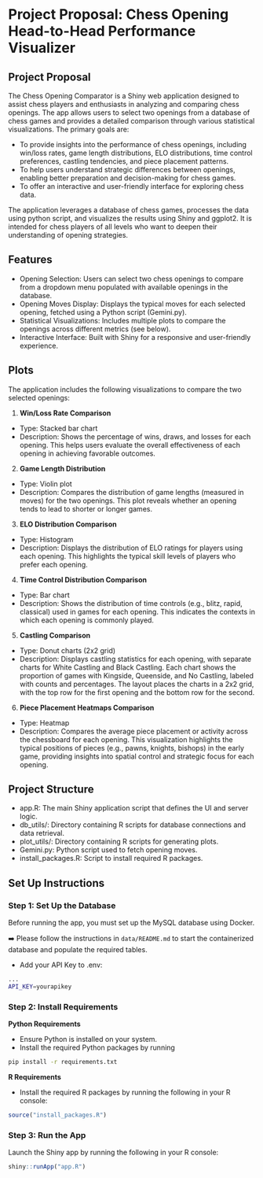# Project Proposal: Chess Opening Head-to-Head Performance Visualizer


## Project Proposal

The Chess Opening Comparator is a Shiny web application designed to assist chess players and enthusiasts in analyzing and comparing chess openings. The app allows users to select two openings from a database of chess games and provides a detailed comparison through various statistical visualizations. The primary goals are:

- To provide insights into the performance of chess openings, including win/loss rates, game length distributions, ELO distributions, time control preferences, castling tendencies, and piece placement patterns.
- To help users understand strategic differences between openings, enabling better preparation and decision-making for chess games.
- To offer an interactive and user-friendly interface for exploring chess data.

The application leverages a database of chess games, processes the data using python script, and visualizes the results using Shiny and ggplot2. It is intended for chess players of all levels who want to deepen their understanding of opening strategies.

## Features

- Opening Selection: Users can select two chess openings to compare from a dropdown menu populated with available openings in the database.
- Opening Moves Display: Displays the typical moves for each selected opening, fetched using a Python script (Gemini.py).
- Statistical Visualizations: Includes multiple plots to compare the openings across different metrics (see below).
- Interactive Interface: Built with Shiny for a responsive and user-friendly experience.

## Plots
The application includes the following visualizations to compare the two selected openings:

1. **Win/Loss Rate Comparison**  

- Type: Stacked bar chart  
- Description: Shows the percentage of wins, draws, and losses for each opening. This helps users evaluate the overall effectiveness of each opening in achieving favorable outcomes.


2. **Game Length Distribution**  

- Type: Violin plot  
- Description: Compares the distribution of game lengths (measured in moves) for the two openings. This plot reveals whether an opening tends to lead to shorter or longer games.


3. **ELO Distribution Comparison**  

- Type: Histogram  
- Description: Displays the distribution of ELO ratings for players using each opening. This highlights the typical skill levels of players who prefer each opening.


4. **Time Control Distribution Comparison**  

- Type: Bar chart  
- Description: Shows the distribution of time controls (e.g., blitz, rapid, classical) used in games for each opening. This indicates the contexts in which each opening is commonly played.


5. **Castling Comparison**  

- Type: Donut charts (2x2 grid)  
- Description: Displays castling statistics for each opening, with separate charts for White Castling and Black Castling. Each chart shows the proportion of games with Kingside, Queenside, and No Castling, labeled with counts and percentages. The layout places the charts in a 2x2 grid, with the top row for the first opening and the bottom row for the second.


6. **Piece Placement Heatmaps Comparison**  

- Type: Heatmap  
- Description: Compares the average piece placement or activity across the chessboard for each opening. This visualization highlights the typical positions of pieces (e.g., pawns, knights, bishops) in the early game, providing insights into spatial control and strategic focus for each opening.



## Project Structure

- app.R: The main Shiny application script that defines the UI and server logic.
- db_utils/: Directory containing R scripts for database connections and data retrieval.
- plot_utils/: Directory containing R scripts for generating plots.
- Gemini.py: Python script used to fetch opening moves.
- install_packages.R: Script to install required R packages.



## Set Up Instructions

### Step 1: Set Up the Database

Before running the app, you must set up the MySQL database using Docker.

➡️ Please follow the instructions in `data/README.md` to start the containerized database and populate the required tables.

+ Add your API Key to .env: 
```bash
...
API_KEY=yourapikey
```

### Step 2: Install Requirements

**Python Requirements**
- Ensure Python is installed on your system.
- Install the required Python packages by running
```bash
pip install -r requirements.txt
```

**R Requirements**
- Install the required R packages by running the following in your R console:
```r
source("install_packages.R")
```

### Step 3: Run the App

Launch the Shiny app by running the following in your R console:
```r
shiny::runApp("app.R")
```


